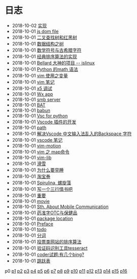 # 日志
- 2018-10-02 [实现](/b/py/py-str-replace) 
- 2018-10-01 [js dom file](/b/ria/js-dom-file) 
- 2018-10-01 [二叉查找树和红黑树](/b/algorithm/ds-binary-search-tree) 
- 2018-10-01 [数据结构之树](/b/algorithm/algorithm-tree) 
- 2018-10-01 [数学符号与古希腊字符](/b/math/math-symbol) 
- 2018-10-01 [经典排序算法的实现](/b/algorithm/algo-sort) 
- 2018-10-01 [Bellard 大神的项目 -- jslinux](/b/news/geek-proj) 
- 2018-10-01 [Python 的math 语法](/b/py/py-math) 
- 2018-10-01 [vim 使用之变量](/b/vim/vim-var) 
- 2018-10-01 [vim 笔记](/b/vim/vim-notes) 
- 2018-10-01 [x5 调试](/b/wx/wx-debug) 
- 2018-10-01 [Wx app](/b/wx/wx-app) 
- 2018-10-01 [smb server](/b/win/win-server) 
- 2018-10-01 [BAT](/b/win/win-bat) 
- 2018-10-01 [babun](/b/win/win-babun) 
- 2018-10-01 [Vsc for python](/b/vsc/vsc-python) 
- 2018-10-01 [Vscode 插件的开发](/b/vsc/vsc-pkg) 
- 2018-10-01 [path](/b/vsc/vsc-path) 
- 2018-10-01 [解决Vscode 中文输入法乱入的Backspace 字符](/b/vsc/vsc-ime) 
- 2018-10-01 [vscode 笔记](/b/vsc/vsc-) 
- 2018-10-01 [vim-motion](/b/vim/vim-motion) 
- 2018-10-01 [vim 之 map命令](/b/vim/vim-map) 
- 2018-10-01 [vim-lib](/b/vim/vim-lib) 
- 2018-10-01 [滑雪](/b/life/ski) 
- 2018-10-01 [为什么要早睡](/b/life/life-sleep) 
- 2018-10-01 [淘宝券](/b/life/life-shopping) 
- 2018-10-01 [Spirulina, 螺旋藻](/b/life/life-rumour) 
- 2018-10-01 [写一个三行情书吧](/b/life/life-poet) 
- 2018-10-01 [重要](/b/life/life-pension) 
- 2018-10-01 [movie](/b/life/life-movie) 
- 2018-10-01 [Sth. About Mobile Communication](/b/life/life-mobile) 
- 2018-10-01 [药准字OTC与保健品](/b/life/life-medicine) 
- 2018-10-01 [package location](/b/atom/atom-pkg) 
- 2018-10-01 [Preface](/b/atom/atom-install) 
- 2018-10-01 [todo](/b/atom/atom-dev) 
- 2018-10-01 [分词](/b/algorithm/word) 
- 2018-10-01 [投票类网站的排序算法](/b/algorithm/sort-vote) 
- 2018-10-01 [验证码识别工具tesseract](/b/algorithm/ocr-recognition) 
- 2018-10-01 [coder试题:有几个bing?](/b/algorithm/game-countword) 
- 2018-10-01 [跳跃表](/b/algorithm/ds-skiplist) 

 p0 [p1](/b/p/p1) [p2](/b/p/p2) [p3](/b/p/p3) [p4](/b/p/p4) [p5](/b/p/p5) [p6](/b/p/p6) [p7](/b/p/p7) [p8](/b/p/p8) [p9](/b/p/p9) [p10](/b/p/p10) [p11](/b/p/p11) [p12](/b/p/p12) [p13](/b/p/p13) [p14](/b/p/p14) [p15](/b/p/p15) [p16](/b/p/p16)